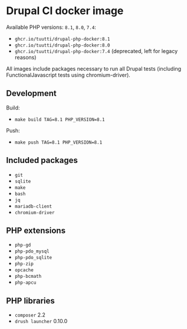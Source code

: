 # Drupal CI docker image


Available PHP versions: `8.1`, `8.0`, `7.4`:

- `ghcr.io/tuutti/drupal-php-docker:8.1`
- `ghcr.io/tuutti/drupal-php-docker:8.0`
- `ghcr.io/tuutti/drupal-php-docker:7.4` (deprecated, left for legacy reasons)

All images include packages necessary to run all Drupal tests (including FunctionalJavascript tests using chromium-driver).

## Development

Build:
- `make build TAG=8.1 PHP_VERSION=8.1`

Push:
- `make push TAG=8.1 PHP_VERSION=8.1`

## Included packages
- `git`
- `sqlite`
- `make`
- `bash`
- `jq`
- `mariadb-client`
- `chromium-driver`

## PHP extensions

- `php-gd`
- `php-pdo_mysql`
- `php-pdo_sqlite`
- `php-zip`
- `opcache`
- `php-bcmath`
- `php-apcu`

## PHP libraries

- `composer` 2.2
- `drush launcher` 0.10.0
